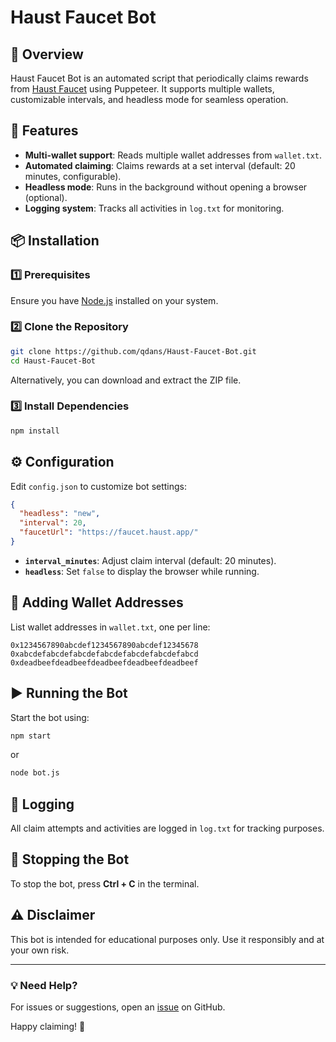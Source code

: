 # Haust Faucet Bot

## 📌 Overview
Haust Faucet Bot is an automated script that periodically claims rewards from [Haust Faucet](https://faucet.haust.app/) using Puppeteer. It supports multiple wallets, customizable intervals, and headless mode for seamless operation.

## 🚀 Features
- **Multi-wallet support**: Reads multiple wallet addresses from `wallet.txt`.
- **Automated claiming**: Claims rewards at a set interval (default: 20 minutes, configurable).
- **Headless mode**: Runs in the background without opening a browser (optional).
- **Logging system**: Tracks all activities in `log.txt` for monitoring.

## 📦 Installation
### 1️⃣ Prerequisites
Ensure you have [Node.js](https://nodejs.org/) installed on your system.

### 2️⃣ Clone the Repository
```sh
git clone https://github.com/qdans/Haust-Faucet-Bot.git
cd Haust-Faucet-Bot
```
Alternatively, you can download and extract the ZIP file.

### 3️⃣ Install Dependencies
```sh
npm install
```

## ⚙️ Configuration
Edit `config.json` to customize bot settings:
```json
{
  "headless": "new",
  "interval": 20,
  "faucetUrl": "https://faucet.haust.app/"
}

```
- **`interval_minutes`**: Adjust claim interval (default: 20 minutes).
- **`headless`**: Set `false` to display the browser while running.

## 📝 Adding Wallet Addresses
List wallet addresses in `wallet.txt`, one per line:
```
0x1234567890abcdef1234567890abcdef12345678
0xabcdefabcdefabcdefabcdefabcdefabcdefabcd
0xdeadbeefdeadbeefdeadbeefdeadbeefdeadbeef
```

## ▶️ Running the Bot
Start the bot using:
```sh
npm start
```
or
```sh
node bot.js
```

## 📜 Logging
All claim attempts and activities are logged in `log.txt` for tracking purposes.

## 🛑 Stopping the Bot
To stop the bot, press **Ctrl + C** in the terminal.

## ⚠️ Disclaimer
This bot is intended for educational purposes only. Use it responsibly and at your own risk.

---
### 💡 Need Help?
For issues or suggestions, open an [issue](https://github.com/qdans/Haust-Faucet-Bot/issues) on GitHub.

Happy claiming! 🚀

